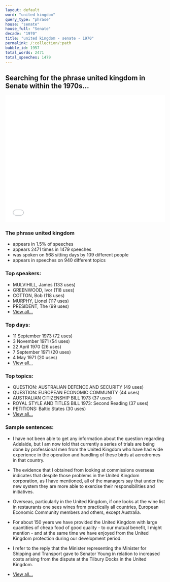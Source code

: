```yaml
---
layout: default
word: "united kingdom"
query_type: "phrase"
house: "senate"
house_full: "Senate"
decade: "1970"
title: "united kingdom - senate - 1970"
permalink: /:collection/:path
bubble_id: 1957
total_words: 2471
total_speeches: 1479
---
```



## Searching for the phrase **united kingdom** in Senate within the 1970s...

<iframe width="100%" height="400" frameborder="0" scrolling="no" src="//plot.ly/~wragge/1957.embed"></iframe>

### The phrase **united kingdom**

* appears in 1.5% of speeches
* appears 2471 times in 1479 speeches
* was spoken on 568 sitting days by 109 different people
* appears in speeches on 940 different topics

### Top speakers:

* MULVIHILL, James (133 uses)
* GREENWOOD, Ivor (118 uses)
* COTTON, Bob (118 uses)
* MURPHY, Lionel (117 uses)
* PRESIDENT, The (99 uses)
* [View all...](speakers/)


### Top days:

* 11 September 1973 (72 uses)
* 3 November 1971 (54 uses)
* 22 April 1970 (26 uses)
* 7 September 1971 (20 uses)
* 4 May 1971 (20 uses)
* [View all...](days/)


### Top topics:

* QUESTION: AUSTRALIAN DEFENCE AND SECURITY (49 uses)
* QUESTION: EUROPEAN ECONOMIC COMMUNITY (44 uses)
* AUSTRALIAN CITIZENSHIP BILL 1973 (37 uses)
* ROYAL STYLE AND TITLES BILL 1973: Second Reading (37 uses)
* PETITIONS: Baltic States (30 uses)
* [View all...](topics/)


### Sample sentences:

* I have not been able to get any information about the question regarding Adelaide, but I am now told that currently a series of trials are being done by professional men from the <span class="highlight">United Kingdom</span> who have had wide experience in the operation and handling of these birds at aerodromes in that country.

* The evidence that I obtained from looking at commissions overseas indicates that despite those problems in the <span class="highlight">United Kingdom</span> corporation, as I have mentioned, all of the managers say that under the new system they are more able to exercise their responsibilities and initiatives.

* Overseas, particularly in the <span class="highlight">United Kingdom</span>, if one looks at the wine list in restaurants one sees wines from practically all countries, European Economic Community members and others, except Australia.

* For about 150 years we have provided the <span class="highlight">United Kingdom</span> with large quantities of cheap food of good quality - to our mutual benefit, I might mention - and at the same time we have enjoyed from the <span class="highlight">United Kingdom</span> protection during our development period.

* I refer to the reply that the Minister representing the Minister for Shipping and Transport gave to  Senator Young  in relation to increased costs arising from the dispute at the Tilbury Docks in the <span class="highlight">United Kingdom</span>.

* [View all...](contexts/)
